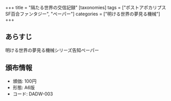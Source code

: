 +++
title = "隔たる世界の交信記録"
[taxonomies]
tags = ["ポストアポカリプスSF百合ファンタジー", "ペーパー"]
categories = ["明ける世界の夢見る機械"]
+++

## あらすじ

明ける世界の夢見る機械シリーズ告知ペーパー

## 頒布情報

* 頒価: 100円
* 形態: A6版
* コード: DADW-003
